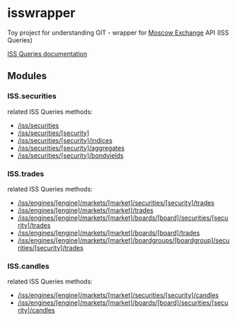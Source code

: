 # isswrapper
Toy project for understanding GIT - wrapper for [Moscow Exchange](http://moex.com)  API (ISS Queries)

[ISS Queries documentation](https://iss.moex.com/iss/reference)

## Modules

### ISS.securities
related ISS Queries methods:
- [/iss/securities](https://iss.moex.com/iss/reference/5)
- [/iss/securities/[security]](https://iss.moex.com/iss/reference/13)
- [/iss/securities/[security]/indices](https://iss.moex.com/iss/reference/160)
- [/iss/securities/[security]/aggregates](https://iss.moex.com/iss/reference/214)
- [/iss/securities/[security]/bondyields](https://iss.moex.com/iss/reference/713)

### ISS.trades
related ISS Queries methods:
- [/iss/engines/[engine]/markets/[market]/securities/[security]/trades](https://iss.moex.com/iss/reference/55)
- [/iss/engines/[engine]/markets/[market]/trades](https://iss.moex.com/iss/reference/35)
- [/iss/engines/[engine]/markets/[market]/boards/[board]/securities/[security]/trades](https://iss.moex.com/iss/reference/56)
- [/iss/engines/[engine]/markets/[market]/boards/[board]/trades](https://iss.moex.com/iss/reference/34)
- [/iss/engines/[engine]/markets/[market]/boardgroups/[boardgroup]/securities/[security]/trades](https://iss.moex.com/iss/reference/60)

### ISS.candles
related ISS Queries methods:
- [/iss/engines/[engine]/markets/[market]/securities/[security]/candles](https://iss.moex.com/iss/reference/155)
- [/iss/engines/[engine]/markets/[market]/boards/[board]/securities/[security]/candles](https://iss.moex.com/iss/reference/46)